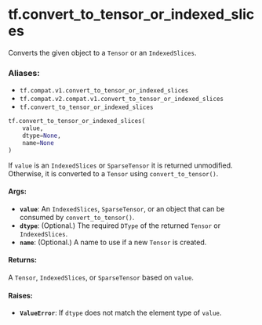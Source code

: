 <div itemscope itemtype="http://developers.google.com/ReferenceObject">
<meta itemprop="name" content="tf.convert_to_tensor_or_indexed_slices" />
<meta itemprop="path" content="Stable" />
</div>

# tf.convert_to_tensor_or_indexed_slices

Converts the given object to a `Tensor` or an `IndexedSlices`.

### Aliases:

* `tf.compat.v1.convert_to_tensor_or_indexed_slices`
* `tf.compat.v2.compat.v1.convert_to_tensor_or_indexed_slices`
* `tf.convert_to_tensor_or_indexed_slices`

``` python
tf.convert_to_tensor_or_indexed_slices(
    value,
    dtype=None,
    name=None
)
```

<!-- Placeholder for "Used in" -->

If `value` is an `IndexedSlices` or `SparseTensor` it is returned
unmodified. Otherwise, it is converted to a `Tensor` using
`convert_to_tensor()`.

#### Args:


* <b>`value`</b>: An `IndexedSlices`, `SparseTensor`, or an object that can be consumed
  by `convert_to_tensor()`.
* <b>`dtype`</b>: (Optional.) The required `DType` of the returned `Tensor` or
  `IndexedSlices`.
* <b>`name`</b>: (Optional.) A name to use if a new `Tensor` is created.


#### Returns:

A `Tensor`, `IndexedSlices`, or `SparseTensor` based on `value`.



#### Raises:


* <b>`ValueError`</b>: If `dtype` does not match the element type of `value`.